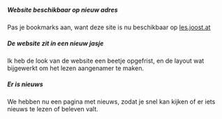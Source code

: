 ##### Website beschikbaar op nieuw adres

Pas je bookmarks aan, want deze site is nu beschikbaar op [les.joost.at](https://les.joost.at/)

##### De website zit in een nieuw jasje

Ik heb de look van de website een beetje opgefrist, 
en de layout wat bijgewerkt om het lezen aangenamer te maken.

##### Er is nieuws

We hebben nu een pagina met nieuws, zodat je snel kan kijken
of er iets nieuws te lezen of beleven valt.
